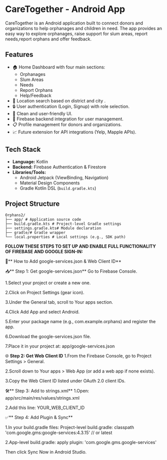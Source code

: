 # CareTogether - Android App

CareTogether is an Android application built to connect donors and organizations to help orphanages and children in need. The app provides an easy way to explore orphanages, raise support for slum areas, report needs,report orphans and offer feedback.

## Features

- 🏠 Home Dashboard with four main sections:
  - Orphanages
  - Slum Areas
  - Needs
  - Report Orphans
  - Help/Feedback
- 📍 Location search based on district and city .
- 🔒 User authentication (Login, Signup) with role selection.
- 🎨 Clean and user-friendly UI.
- 📱 Firebase backend integration for user management.
- 📋 Profile management for donors and organizations.
- 📈 Future extension for API integrations (Yelp, Mapple APIs).

## Tech Stack

- **Language:** Kotlin
- **Backend:** Firebase Authentication & Firestore
- **Libraries/Tools:**
  - Android Jetpack (ViewBinding, Navigation)
  - Material Design Components
  - Gradle Kotlin DSL (`build.gradle.kts`)

## Project Structure
```
Orphans2/
├── app/ # Application source code 
├── build.gradle.kts # Project-level Gradle settings 
├── settings.gradle.kts# Module declaration 
├── gradle/# Gradle wrapper 
└── local.properties # Local settings (e.g., SDK path)
```

**FOLLOW THESE STEPS TO SET UP AND ENABLE FULL FUNCTIONALITY OF FIREBASE AND GOOGLE SIGN-IN:**

🔧** How to Add google-services.json & Web Client ID**

📥** Step 1: Get google-services.json**
Go to Firebase Console.

1.Select your project or create a new one.

2.Click on Project Settings (gear icon).

3.Under the General tab, scroll to Your apps section.

4.Click Add App and select Android.

5.Enter your package name (e.g., com.example.orphans) and register the app.

6.Download the google-services.json file.

7.Place it in your project at:
app/google-services.json


🌐 **Step 2: Get Web Client ID**
1.From the Firebase Console, go to Project Settings > General.

2.Scroll down to Your apps > Web App (or add a web app if none exists).

3.Copy the Web Client ID listed under OAuth 2.0 client IDs.


🛠** Step 3: Add to strings.xml**
1.Open:
app/src/main/res/values/strings.xml

2.Add this line:
<string name="default_web_client_id">YOUR_WEB_CLIENT_ID</string>

✅** Step 4: Add Plugin & Sync**

1.In your build.gradle files:
Project-level build.gradle:
classpath 'com.google.gms:google-services:4.3.15' // or latest

2.App-level build.gradle:
apply plugin: 'com.google.gms.google-services'

Then click Sync Now in Android Studio.

